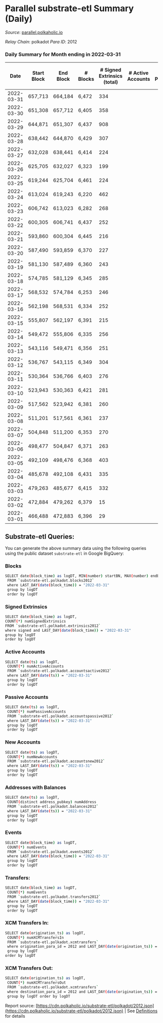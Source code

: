 # Parallel substrate-etl Summary (Daily)

_Source_: [parallel.polkaholic.io](https://parallel.polkaholic.io)

*Relay Chain*: polkadot
*Para ID*: 2012



### Daily Summary for Month ending in 2022-03-31


| Date | Start Block | End Block | # Blocks | # Signed Extrinsics (total) | # Active Accounts | # Passive | # New | # Addresses with Balances | # Events | # Transfers | # XCM Transfers In | # XCM Transfers Out | Issues | 
| ---- | ----------- | --------- | -------- | --------------------------- | ----------------- | --------- | ----- | ------------------------- | -------- | ----------- | ------------------ | ------------------- | ------ |
| 2022-03-31 | 657,713 | 664,184 | 6,472 | 334 |  |  |  | 35,544 | 17,636 | 3,041 ($5.20) |   |   |  |
| 2022-03-30 | 651,308 | 657,712 | 6,405 | 358 |  |  |  | 35,542 | 17,504 | 2,917 ($90.70) |   |   |  |
| 2022-03-29 | 644,871 | 651,307 | 6,437 | 908 |  |  |  | 35,535 | 90,956 | 15,956 ($1,955,043.66) |   |   |  |
| 2022-03-28 | 638,442 | 644,870 | 6,429 | 307 |  |  |  | 35,220 | 17,239 | 2,852 ($21.24) |   |   |  |
| 2022-03-27 | 632,028 | 638,441 | 6,414 | 224 |  |  |  | 35,218 | 16,704 | 2,753 ($77.19) |   |   |  |
| 2022-03-26 | 625,705 | 632,027 | 6,323 | 199 |  |  |  | 35,217 | 16,248 | 2,606 ($26.43) |   |   |  |
| 2022-03-25 | 619,244 | 625,704 | 6,461 | 224 |  |  |  | 35,213 | 16,961 | 2,919 ($162.42) |   |   |  |
| 2022-03-24 | 613,024 | 619,243 | 6,220 | 462 |  |  |  | 35,211 | 43,541 | 11,528 ($19,297.10) |   |   |  |
| 2022-03-23 | 606,742 | 613,023 | 6,282 | 268 |  |  |  | 35,208 | 16,772 | 2,868 ($58.24) |   |   |  |
| 2022-03-22 | 600,305 | 606,741 | 6,437 | 252 |  |  |  | 35,206 | 17,016 | 2,877 ($6.55) |   |   |  |
| 2022-03-21 | 593,860 | 600,304 | 6,445 | 216 |  |  |  | 35,206 | 16,685 | 2,713 ($262,544.17) |   |   |  |
| 2022-03-20 | 587,490 | 593,859 | 6,370 | 227 |  |  |  | 35,205 | 16,639 | 2,765 ($22.43) |   |   |  |
| 2022-03-19 | 581,130 | 587,489 | 6,360 | 243 |  |  |  | 35,203 | 16,776 | 2,841 ($20.67) |   |   |  |
| 2022-03-18 | 574,785 | 581,129 | 6,345 | 285 |  |  |  | 35,202 | 24,836 | 2,698 ($7.74) |   |   |  |
| 2022-03-17 | 568,532 | 574,784 | 6,253 | 246 |  |  |  | 34,505 | 16,581 | 2,853 ($47.19) |   |   |  |
| 2022-03-16 | 562,198 | 568,531 | 6,334 | 252 |  |  |  | 34,499 | 16,730 | 2,823 ($3,852.75) |   |   |  |
| 2022-03-15 | 555,807 | 562,197 | 6,391 | 215 |  |  |  | 34,493 | 16,433 | 2,581 ($3.75) |   |   |  |
| 2022-03-14 | 549,472 | 555,806 | 6,335 | 256 |  |  |  | 34,491 | 16,796 | 2,861 ($35.07) |   |   |  |
| 2022-03-13 | 543,116 | 549,471 | 6,356 | 251 |  |  |  | 34,485 | 16,640 | 2,679 ($319.20) |   |   |  |
| 2022-03-12 | 536,767 | 543,115 | 6,349 | 304 |  |  |  | 34,479 | 17,115 | 2,920 ($202.23) |   |   |  |
| 2022-03-11 | 530,364 | 536,766 | 6,403 | 276 |  |  |  | 34,472 | 16,916 | 2,757 ($242,532.04) |   |   |  |
| 2022-03-10 | 523,943 | 530,363 | 6,421 | 281 |  |  |  | 34,469 | 17,140 | 2,889 ($105.06) |   |   |  |
| 2022-03-09 | 517,562 | 523,942 | 6,381 | 260 |  |  |  | 34,467 | 16,948 | 2,882 ($20,380.20) |   |   |  |
| 2022-03-08 | 511,201 | 517,561 | 6,361 | 237 |  |  |  | 34,466 | 16,741 | 2,834 ($0.08) |   |   |  |
| 2022-03-07 | 504,848 | 511,200 | 6,353 | 270 |  |  |  | 34,466 | 17,016 | 2,954 ($10.28) |   |   |  |
| 2022-03-06 | 498,477 | 504,847 | 6,371 | 263 |  |  |  | 34,464 | 16,897 | 2,846 ($66.49) |   |   |  |
| 2022-03-05 | 492,109 | 498,476 | 6,368 | 403 |  |  |  | 34,464 | 17,862 | 3,109 ($53.93) |   |   |  |
| 2022-03-04 | 485,678 | 492,108 | 6,431 | 335 |  |  |  | 34,460 | 17,526 | 2,986 ($35.76) |   |   |  |
| 2022-03-03 | 479,263 | 485,677 | 6,415 | 332 |  |  |  | 34,458 | 16,805 | 2,318 ($10,213.84) |   |   |  |
| 2022-03-02 | 472,884 | 479,262 | 6,379 | 15 |  |  |  | 34,448 | 12,965 | 133 ($0.02) |   |   |  |
| 2022-03-01 | 466,488 | 472,883 | 6,396 | 29 |  |  |  | 34,447 | 12,912 |   |   |   |  |

## Substrate-etl Queries:
You can generate the above summary data using the following queries using the public dataset `substrate-etl` in Google BigQuery:

### Blocks
```bash
SELECT date(block_time) as logDT, MIN(number) startBN, MAX(number) endBN, COUNT(*) numBlocks 
 FROM `substrate-etl.polkadot.blocks2012`  
 where LAST_DAY(date(block_time)) = "2022-03-31" 
 group by logDT 
 order by logDT
```

### Signed Extrinsics
```bash
SELECT date(block_time) as logDT, 
COUNT(*) numSignedExtrinsics 
FROM `substrate-etl.polkadot.extrinsics2012`  
where signed and LAST_DAY(date(block_time)) = "2022-03-31" 
group by logDT 
order by logDT
```

### Active Accounts
```bash
SELECT date(ts) as logDT, 
 COUNT(*) numActiveAccounts 
 FROM `substrate-etl.polkadot.accountsactive2012` 
 where LAST_DAY(date(ts)) = "2022-03-31" 
 group by logDT 
 order by logDT
```

### Passive Accounts
```bash
SELECT date(ts) as logDT, 
 COUNT(*) numPassiveAccounts 
 FROM `substrate-etl.polkadot.accountspassive2012` 
 where LAST_DAY(date(ts)) = "2022-03-31" 
 group by logDT 
 order by logDT
```

### New Accounts
```bash
SELECT date(ts) as logDT, 
 COUNT(*) numNewAccounts 
 FROM `substrate-etl.polkadot.accountsnew2012` 
 where LAST_DAY(date(ts)) = "2022-03-31" 
 group by logDT
 order by logDT
```

### Addresses with Balances
```bash
SELECT date(ts) as logDT,
 COUNT(distinct address_pubkey) numAddress 
 FROM `substrate-etl.polkadot.balances2012` 
 where LAST_DAY(date(ts)) = "2022-03-31" 
 group by logDT 
 order by logDT
```

### Events
```bash
SELECT date(block_time) as logDT, 
 COUNT(*) numEvents 
 FROM `substrate-etl.polkadot.events2012` 
 where LAST_DAY(date(block_time)) = "2022-03-31" 
 group by logDT 
 order by logDT
```

### Transfers:
```bash
SELECT date(block_time) as logDT, 
 COUNT(*) numEvents 
 FROM `substrate-etl.polkadot.transfers2012` 
 where LAST_DAY(date(block_time)) = "2022-03-31" 
 group by logDT 
 order by logDT
```

### XCM Transfers In:
```bash
SELECT date(origination_ts) as logDT, 
 COUNT(*) numXCMTransfersIn 
 FROM `substrate-etl.polkadot.xcmtransfers` 
 where origination_para_id = 2012 and LAST_DAY(date(origination_ts)) = "2022-03-31" 
 group by logDT 
order by logDT
```

### XCM Transfers Out:
```bash
SELECT date(origination_ts) as logDT, 
 COUNT(*) numXCMTransfersOut 
 FROM `substrate-etl.polkadot.xcmtransfers` 
 where destination_para_id = 2012 and LAST_DAY(date(origination_ts)) = "2022-03-31" 
 group by logDT order by logDT
```


Report source: [https://cdn.polkaholic.io/substrate-etl/polkadot/2012.json](https://cdn.polkaholic.io/substrate-etl/polkadot/2012.json) | See [Definitions](/DEFINITIONS.md) for details

